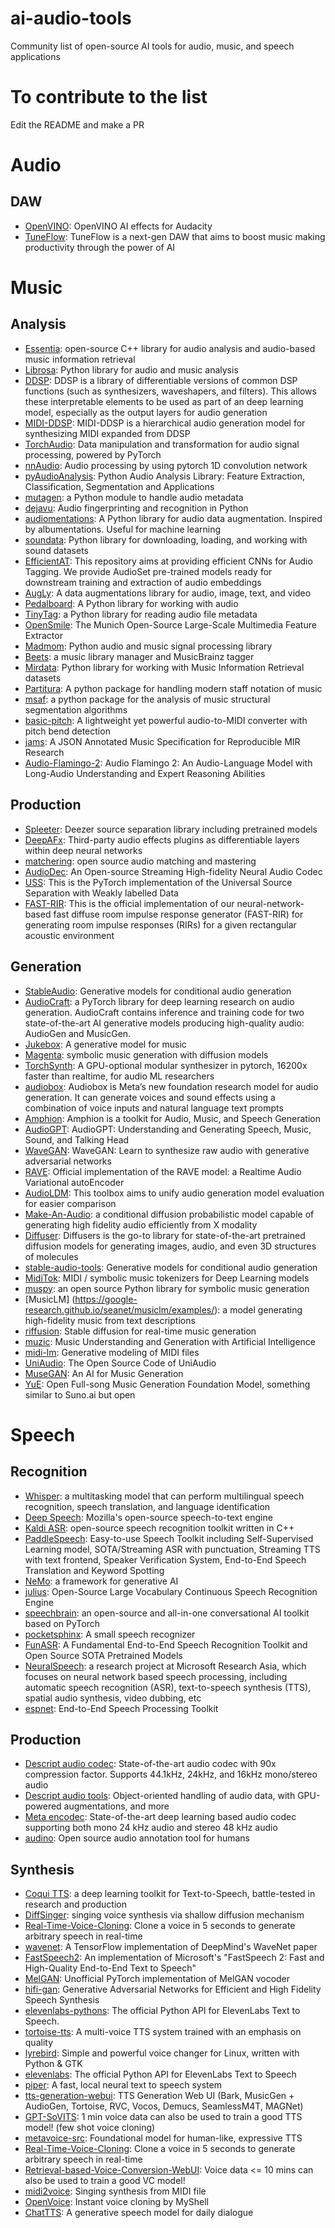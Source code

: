 # ai-audio-tools
Community list of open-source AI tools for audio, music, and speech applications 

# To contribute to the list

Edit the README and make a PR

# Audio

## DAW

- [OpenVINO](https://www.audacityteam.org/blog/openvino-ai-effects/): OpenVINO AI effects for Audacity
- [TuneFlow](https://github.com/tuneflow/tuneflow-py): TuneFlow is a next-gen DAW that aims to boost music making productivity through the power of AI

# Music

## Analysis

- [Essentia](https://github.com/MTG/essentia): open-source C++ library for audio analysis and audio-based music information retrieval  
- [Librosa](https://github.com/librosa/librosa): Python library for audio and music analysis 
- [DDSP](https://github.com/magenta/ddsp): DDSP is a library of differentiable versions of common DSP functions (such as synthesizers, waveshapers, and filters). This allows these interpretable elements to be used as part of an deep learning model, especially as the output layers for audio generation
- [MIDI-DDSP](https://github.com/magenta/midi-ddsp?tab=readme-ov-file): MIDI-DDSP is a hierarchical audio generation model for synthesizing MIDI expanded from DDSP
- [TorchAudio](https://github.com/pytorch/audio): Data manipulation and transformation for audio signal processing, powered by PyTorch 
- [nnAudio](https://github.com/KinWaiCheuk/nnAudio): Audio processing by using pytorch 1D convolution network 
- [pyAudioAnalysis](https://github.com/tyiannak/pyAudioAnalysis/): Python Audio Analysis Library: Feature Extraction, Classification, Segmentation and Applications 
- [mutagen](https://mutagen.readthedocs.io/en/latest/#): a Python module to handle audio metadata
- [dejavu](https://github.com/worldveil/dejavu): Audio fingerprinting and recognition in Python 
- [audiomentations](https://github.com/iver56/audiomentations): A Python library for audio data augmentation. Inspired by albumentations. Useful for machine learning
- [soundata](https://github.com/soundata/soundata): Python library for downloading, loading, and working with sound datasets 
- [EfficientAT](https://github.com/fschmid56/EfficientAT): This repository aims at providing efficient CNNs for Audio Tagging. We provide AudioSet pre-trained models ready for downstream training and extraction of audio embeddings
- [AugLy](https://github.com/facebookresearch/AugLy): A data augmentations library for audio, image, text, and video
- [Pedalboard](https://github.com/spotify/pedalboard?tab=readme-ov-file): A Python library for working with audio
- [TinyTag](https://github.com/devsnd/tinytag): a Python library for reading audio file metadata
- [OpenSmile](https://github.com/audeering/opensmile): The Munich Open-Source Large-Scale Multimedia Feature Extractor 
- [Madmom](https://github.com/CPJKU/madmom): Python audio and music signal processing library 
- [Beets](https://beets.io/): a music library manager and MusicBrainz tagger
- [Mirdata](https://github.com/mir-dataset-loaders/mirdata): Python library for working with Music Information Retrieval datasets 
- [Partitura](https://github.com/CPJKU/partitura): A python package for handling modern staff notation of music 
- [msaf](https://msaf.readthedocs.io/en/latest/#): a python package for the analysis of music structural segmentation algorithms
- [basic-pitch](https://github.com/spotify/basic-pitch): A lightweight yet powerful audio-to-MIDI converter with pitch bend detection 
- [jams](https://github.com/marl/jams): A JSON Annotated Music Specification for Reproducible MIR Research 
- [Audio-Flamingo-2](https://github.com/NVIDIA/audio-flamingo): Audio Flamingo 2: An Audio-Language Model with Long-Audio Understanding and Expert Reasoning Abilities

## Production

- [Spleeter](https://github.com/deezer/spleeter): Deezer source separation library including pretrained models
- [DeepAFx](https://github.com/adobe-research/DeepAFx?tab=readme-ov-file): Third-party audio effects plugins as differentiable layers within deep neural networks
- [matchering](https://github.com/sergree/matchering): open source audio matching and mastering 
- [AudioDec](https://github.com/facebookresearch/AudioDec): An Open-source Streaming High-fidelity Neural Audio Codec 
- [USS](https://github.com/bytedance/uss): This is the PyTorch implementation of the Universal Source Separation with Weakly labelled Data
- [FAST-RIR](https://github.com/anton-jeran/FAST-RIR): This is the official implementation of our neural-network-based fast diffuse room impulse response generator (FAST-RIR) for generating room impulse responses (RIRs) for a given rectangular acoustic environment


## Generation

- [StableAudio](https://github.com/Stability-AI/stable-audio-tools): Generative models for conditional audio generation 
- [AudioCraft](https://github.com/facebookresearch/audiocraft): a PyTorch library for deep learning research on audio generation. AudioCraft contains inference and training code for two state-of-the-art AI generative models producing high-quality audio: AudioGen and MusicGen.
- [Jukebox](https://github.com/openai/jukebox): A generative model for music
- [Magenta](https://github.com/magenta/symbolic-music-diffusion): symbolic music generation with diffusion models 
- [TorchSynth](https://github.com/torchsynth/torchsynth): A GPU-optional modular synthesizer in pytorch, 16200x faster than realtime, for audio ML researchers
- [audiobox](https://audiobox.metademolab.com/): Audiobox is Meta’s new foundation research model for audio generation. It can generate voices and sound effects using a combination of voice inputs and natural language text prompts
- [Amphion](https://github.com/open-mmlab/Amphion): Amphion is a toolkit for Audio, Music, and Speech Generation
- [AudioGPT](https://github.com/AIGC-Audio/AudioGPT): AudioGPT: Understanding and Generating Speech, Music, Sound, and Talking Head
- [WaveGAN](https://github.com/chrisdonahue/wavegan): WaveGAN: Learn to synthesize raw audio with generative adversarial networks 
- [RAVE](https://github.com/acids-ircam/RAVE): Official implementation of the RAVE model: a Realtime Audio Variational autoEncoder 
- [AudioLDM](https://audioldm.github.io/): This toolbox aims to unify audio generation model evaluation for easier comparison
- [Make-An-Audio](https://github.com/Text-to-Audio/Make-An-Audio): a conditional diffusion probabilistic model capable of generating high fidelity audio efficiently from X modality
- [Diffuser](https://github.com/huggingface/diffusers): Diffusers is the go-to library for state-of-the-art pretrained diffusion models for generating images, audio, and even 3D structures of molecules
- [stable-audio-tools](https://github.com/Stability-AI/stable-audio-tools): Generative models for conditional audio generation 
- [MidiTok](https://github.com/Natooz/MidiTok): MIDI / symbolic music tokenizers for Deep Learning models
- [muspy](https://salu133445.github.io/muspy/): an open source Python library for symbolic music generation
- [MusicLM] (https://google-research.github.io/seanet/musiclm/examples/): a model generating high-fidelity music from text descriptions 
- [riffusion](https://github.com/riffusion/riffusion): Stable diffusion for real-time music generation 
- [muzic](https://github.com/microsoft/muzic): Music Understanding and Generation with Artificial Intelligence 
- [midi-lm](https://github.com/jeremyjordan/midi-lm): Generative modeling of MIDI files 
- [UniAudio](https://github.com/yangdongchao/UniAudio): The Open Source Code of UniAudio 
- [MuseGAN](https://github.com/salu133445/musegan): An AI for Music Generation 
- [YuE](https://github.com/multimodal-art-projection/YuE): Open Full-song Music Generation Foundation Model, something similar to Suno.ai but open

# Speech

## Recognition

- [Whisper](https://github.com/openai/whisper): a multitasking model that can perform multilingual speech recognition, speech translation, and language identification
- [Deep Speech](https://github.com/mozilla/DeepSpeech): Mozilla's open-source speech-to-text engine
- [Kaldi ASR](https://kaldi-asr.org/): open-source speech recognition toolkit written in C++ 
- [PaddleSpeech](https://github.com/PaddlePaddle/PaddleSpeech?tab=readme-ov-file): Easy-to-use Speech Toolkit including Self-Supervised Learning model, SOTA/Streaming ASR with punctuation, Streaming TTS with text frontend, Speaker Verification System, End-to-End Speech Translation and Keyword Spotting
- [NeMo](https://github.com/NVIDIA/NeMo): a framework for generative AI 
- [julius](https://github.com/julius-speech/julius): Open-Source Large Vocabulary Continuous Speech Recognition Engine 
- [speechbrain](https://speechbrain.github.io/): an open-source and all-in-one conversational AI toolkit based on PyTorch
- [pocketsphinx](https://github.com/cmusphinx/pocketsphinx): A small speech recognizer 
- [FunASR](https://github.com/alibaba-damo-academy/FunASR): A Fundamental End-to-End Speech Recognition Toolkit and Open Source SOTA Pretrained Models
- [NeuralSpeech](https://github.com/microsoft/NeuralSpeech): a research project at Microsoft Research Asia, which focuses on neural network based speech processing, including automatic speech recognition (ASR), text-to-speech synthesis (TTS), spatial audio synthesis, video dubbing, etc
- [espnet](https://github.com/espnet/espnet): End-to-End Speech Processing Toolkit 


## Production

- [Descript audio codec](https://github.com/descriptinc/descript-audio-codec): State-of-the-art audio codec with 90x compression factor. Supports 44.1kHz, 24kHz, and 16kHz mono/stereo audio
- [Descript audio tools](https://github.com/descriptinc/audiotools): Object-oriented handling of audio data, with GPU-powered augmentations, and more
- [Meta encodec](https://github.com/facebookresearch/encodec): State-of-the-art deep learning based audio codec supporting both mono 24 kHz audio and stereo 48 kHz audio 
- [audino](https://github.com/midas-research/audino): Open source audio annotation tool for humans 

## Synthesis

- [Coqui TTS](https://github.com/coqui-ai/TTS): a deep learning toolkit for Text-to-Speech, battle-tested in research and production  
- [DiffSinger](https://github.com/MoonInTheRiver/DiffSinger): singing voice synthesis via shallow diffusion mechanism 
- [Real-Time-Voice-Cloning](https://github.com/CorentinJ/Real-Time-Voice-Cloning): Clone a voice in 5 seconds to generate arbitrary speech in real-time 
- [wavenet](https://github.com/ibab/tensorflow-wavenet): A TensorFlow implementation of DeepMind's WaveNet paper 
- [FastSpeech2](https://github.com/ming024/FastSpeech2): An implementation of Microsoft's "FastSpeech 2: Fast and High-Quality End-to-End Text to Speech" 
- [MelGAN](http://swpark.me/melgan/): Unofficial PyTorch implementation of MelGAN vocoder
- [hifi-gan](https://github.com/jik876/hifi-gan): Generative Adversarial Networks for Efficient and High Fidelity Speech Synthesis 
- [elevenlabs-pythons](https://github.com/elevenlabs/elevenlabs-python): The official Python API for ElevenLabs Text to Speech. 
- [tortoise-tts](https://github.com/neonbjb/tortoise-tts): A multi-voice TTS system trained with an emphasis on quality 
- [lyrebird](https://github.com/lyrebird-voice-changer/lyrebird): Simple and powerful voice changer for Linux, written with Python & GTK 
- [elevenlabs](https://github.com/elevenlabs/elevenlabs-python): The official Python API for ElevenLabs Text to Speech
- [piper](https://github.com/rhasspy/piper): A fast, local neural text to speech system
- [tts-generation-webui](https://github.com/rsxdalv/tts-generation-webui): TTS Generation Web UI (Bark, MusicGen + AudioGen, Tortoise, RVC, Vocos, Demucs, SeamlessM4T, MAGNet) 
- [GPT-SoVITS](https://github.com/RVC-Boss/GPT-SoVITS): 1 min voice data can also be used to train a good TTS model! (few shot voice cloning) 
- [metavoice-src](https://github.com/metavoiceio/metavoice-src): Foundational model for human-like, expressive TTS 
- [Real-Time-Voice-Cloning](https://github.com/CorentinJ/Real-Time-Voice-Cloning): Clone a voice in 5 seconds to generate arbitrary speech in real-time 
- [Retrieval-based-Voice-Conversion-WebUI](https://github.com/RVC-Project/Retrieval-based-Voice-Conversion-WebUI): Voice data <= 10 mins can also be used to train a good VC model! 
- [midi2voice](https://github.com/mathigatti/midi2voice): Singing synthesis from MIDI file 
- [OpenVoice](https://github.com/myshell-ai/OpenVoice): Instant voice cloning by MyShell
- [ChatTTS](https://github.com/2noise/ChatTTS): A generative speech model for daily dialogue